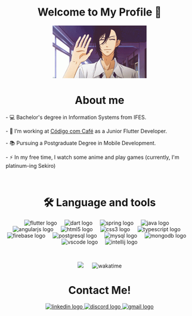<h1 align = "center">Welcome to My Profile 👋</h1>

<p align="center">
  <img width="50%" src="hello_banner.gif" alt="Hello Guys!">
</p>


<div align ="center">
<h1>About me</h1>
<p align ="left"> - 💻 Bachelor's degree in Information Systems from IFES. </p>
<p align="left"> - 💼 I’m working at <a href="https://github.com/codigo-com-cafe">Código com Café</a> as a Junior Flutter Developer. </p>
<p align ="left">- 📚 Pursuing a Postgraduate Degree in Mobile Development. </p>
<p align ="left"> - ⚡ In my free time, I watch some anime and play games (currently, I'm platinum-ing Sekiro) </p>
</div>

&nbsp;

<h1 align ="center">🛠 Language and tools</h1>

<div align="center">
  <img src="https://cdn.jsdelivr.net/gh/devicons/devicon/icons/flutter/flutter-original.svg" height="40" alt="flutter logo"  />
  <img width="12" />
  <img src="https://cdn.jsdelivr.net/gh/devicons/devicon/icons/dart/dart-original.svg" height="40" alt="dart logo"  />
  <img width="12" />
  <img src="https://cdn.simpleicons.org/spring/6DB33F" height="40" alt="spring logo"  />
  <img width="12" />
  <img src="https://cdn.jsdelivr.net/gh/devicons/devicon/icons/java/java-original.svg" height="40" alt="java logo"  />
  <img width="12" />
  <img src="https://cdn.jsdelivr.net/gh/devicons/devicon/icons/angularjs/angularjs-original.svg" height="40" alt="angularjs logo"  />
  <img width="12" />
  <img src="https://cdn.jsdelivr.net/gh/devicons/devicon/icons/html5/html5-original.svg" height="40" alt="html5 logo"  />
  <img width="12" />
  <img src="https://cdn.jsdelivr.net/gh/devicons/devicon/icons/css3/css3-original.svg" height="40" alt="css3 logo"  />
  <img width="12" />
  <img src="https://cdn.jsdelivr.net/gh/devicons/devicon/icons/typescript/typescript-original.svg" height="40" alt="typescript logo"  />
  <img width="12" />
  <img src="https://cdn.jsdelivr.net/gh/devicons/devicon/icons/firebase/firebase-plain.svg" height="40" alt="firebase logo"  />
  <img width="12" />
  <img src="https://cdn.jsdelivr.net/gh/devicons/devicon/icons/postgresql/postgresql-original.svg" height="40" alt="postgresql logo"  />
  <img width="12" />
  <img src="https://cdn.jsdelivr.net/gh/devicons/devicon/icons/mysql/mysql-original.svg" height="40" alt="mysql logo"  />
  <img width="12" />
  <img src="https://cdn.jsdelivr.net/gh/devicons/devicon/icons/mongodb/mongodb-original.svg" height="40" alt="mongodb logo"  />
  <img width="12" />
  <img src="https://cdn.jsdelivr.net/gh/devicons/devicon/icons/vscode/vscode-original.svg" height="40" alt="vscode logo"  />
  <img width="12" />
  <img src="https://cdn.jsdelivr.net/gh/devicons/devicon/icons/intellij/intellij-original.svg" height="40" alt="intellij logo"  />
</div>

&nbsp;
<p align="center">
  <img height= "320em" src="https://github-readme-stats.vercel.app/api/top-langs/?username=Joao-Kleber-Linhalis&theme=dracula&hide_langs_below=1"/>
  &nbsp;&nbsp;&nbsp;&nbsp; 
  <img height= "320em" src="https://github-readme-stats.vercel.app/api/wakatime?username=jkfable&layout=compact&theme=blue_navy" alt="wakatime"/>
</p>

<!---<p align="center">
  <img width="78%" src="banner3.gif" alt="Thank You!">
</p> -->




<div align="center">
  <h1 align ="center">Contact Me!</h1>
  <a href="https://www.linkedin.com/in/joao-kleber-linhalis/" target="_blank">
    <img src="https://raw.githubusercontent.com/maurodesouza/profile-readme-generator/master/src/assets/icons/social/linkedin/default.svg" width="52" height="40" alt="linkedin logo"  />
  </a>
  <a href="https://www.discordapp.com/users/272062247835009024" target="_blank">
    <img src="https://raw.githubusercontent.com/maurodesouza/profile-readme-generator/master/src/assets/icons/social/discord/default.svg" width="52" height="40" alt="discord logo"  />
  </a>
  <a href="https://mail.google.com/mail/?view=cm&fs=1&to=jklinhalis@gmail.com" target="_blank">
    <img src="https://raw.githubusercontent.com/maurodesouza/profile-readme-generator/master/src/assets/icons/social/gmail/default.svg" width="52" height="40" alt="gmail logo"  />
  </a>
</div>

###

###
